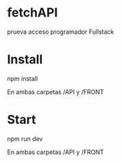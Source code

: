 # fetchAPI
prueva acceso programador Fullstack

# Install

npm install 

En ambas carpetas /API y /FRONT

# Start  

npm run dev 

En ambas carpetas /API y /FRONT
